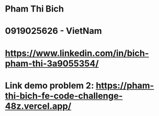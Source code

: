 # Pham Thi Bich
# 0919025626 - VietNam
# https://www.linkedin.com/in/bich-pham-thi-3a9055354/
# Link demo problem 2: https://pham-thi-bich-fe-code-challenge-48z.vercel.app/


